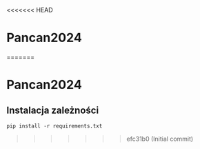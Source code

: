 <<<<<<< HEAD
# Pancan2024
=======
# Pancan2024

## Instalacja zależności

```
pip install -r requirements.txt
```
>>>>>>> efc31b0 (Initial commit)
